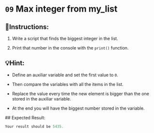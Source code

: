 # `09` Max integer from my_list

## 📝Instructions:

1. Write a script that finds the biggest integer in the list.

2. Print that number in the console with the `print()` function.

## 💡Hint:

- Define an auxiliar variable and set the first value to `0`.

- Then compare the variables with all the items in the list.

- Replace the value every time the new element is bigger than the one stored in the auxiliar variable.

- At the end you will have the biggest number stored in the variable.

## Expected Result:

 ```py
Your result should be 5435.
```
